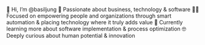 👋 Hi, I’m @basiljung
👀 Passionate about business, technology & software
👨‍💻 Focused on empowering people and organizations through smart automation & placing technology where it truly adds value
🌱 Currently learning more about software implementation & process optimization
🤓 Deeply curious about human potential & innovation
